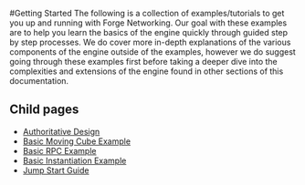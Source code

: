 #Getting Started
The following is a collection of examples/tutorials to get you up and running with Forge Networking. Our goal with these examples are to help you learn the basics of the engine quickly through guided step by step processes. We do cover more in-depth explanations of the various components of the engine outside of the examples, however we do suggest going through these examples first before taking a deeper dive into the complexities and extensions of the engine found in other sections of this documentation.

## Child pages
* [Authoritative Design](authoritative-design)
* [Basic Moving Cube Example](basic-moving-cube-example)
* [Basic RPC Example](basic-rpc-example)
* [Basic Instantiation Example](basic-instantiation-example)
* [Jump Start Guide](jump-start-guide)
